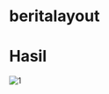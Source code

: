 # beritalayout
# Hasil
![1](https://user-images.githubusercontent.com/75898886/199197847-1c8b8315-a905-4f7e-8681-3386a31e4d3c.PNG)
